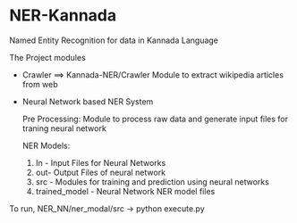 # NER-Kannada
Named Entity Recognition for data in Kannada Language


The Project modules

* Crawler  ==> Kannada-NER/Crawler
Module to extract wikipedia articles from web

* Neural Network based NER System

  Pre Processing:
    Module to process raw data and generate input files for traning neural network

  NER Models: 
  1) In - Input Files for Neural Networks
  2) out- Output Files of neural network 
  3) src - Modules for training and prediction using neural networks
  4) trained_model - Neural Network NER model files

To run, NER_NN/ner_modal/src -> python execute.py

